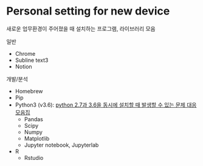 
Personal setting for new device 
===================================

새로운 업무환경이 주어졌을 때 설치하는 프로그램, 라이브러리 모음 


일반
  - Chrome
  - Subline text3
  - Notion 


개발/분석
  - Homebrew
  - Pip 
  - Python3 (v3.6): [python 2.7과 3.6을 동시에 설치할 때 발생할 수 있는 문제 대응 모음집](https://github.com/Aliceleeme/TIL/blob/master/Personal_setting/python_issue.md)
    - Pandas
    - Scipy
    - Numpy
    - Matplotlib
    - Jupyter notebook, Jupyterlab 
  - R
    - Rstudio 
